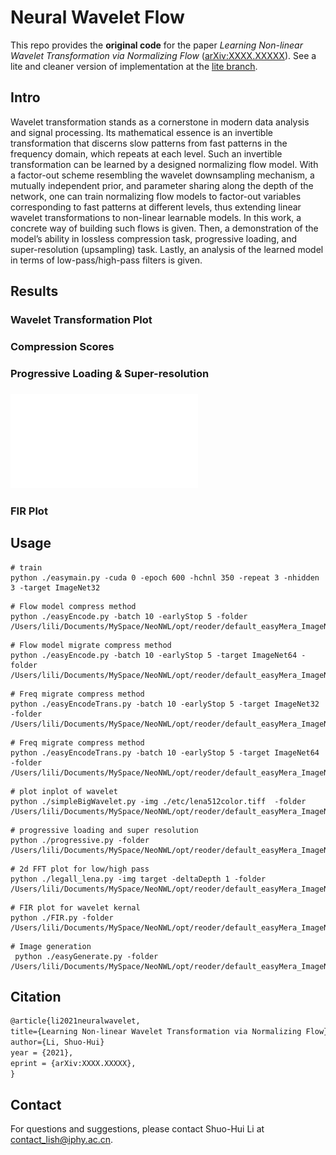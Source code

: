 # Neural Wavelet Flow

This repo provides the **original code** for the paper *Learning Non-linear Wavelet Transformation via Normalizing Flow* ([arXiv:XXXX.XXXXX](https://arxiv.org/)). See a lite and cleaner version of implementation at the [lite branch](https://github.com/li012589/NeuralWavelet).

## Intro

Wavelet transformation stands as a cornerstone in modern data analysis and signal processing. Its mathematical essence is an invertible transformation that discerns slow patterns from fast patterns in the frequency domain, which repeats at each level. Such an invertible transformation can be learned by a designed normalizing flow model. With a factor-out scheme resembling the wavelet downsampling mechanism, a mutually independent prior, and parameter sharing along the depth of the network, one can train normalizing flow models to factor-out variables corresponding to fast patterns at different levels, thus extending linear wavelet transformations to non-linear learnable models. In this work, a concrete way of building such flows is given. Then, a demonstration of the model’s ability in lossless compression task, progressive loading, and super-resolution (upsampling) task. Lastly, an analysis of the learned model in terms of low-pass/high-pass filters is given.

## Results

### Wavelet Transformation Plot

### Compression Scores

### Progressive Loading & Super-resolution 

### ![proloading.pdf](etc/proloading.pdf)

### FIR Plot

## Usage

```shell
# train
python ./easymain.py -cuda 0 -epoch 600 -hchnl 350 -repeat 3 -nhidden 3 -target ImageNet32
```

```shell
# Flow model compress method
python ./easyEncode.py -batch 10 -earlyStop 5 -folder /Users/lili/Documents/MySpace/NeoNWL/opt/reoder/default_easyMera_ImageNet32_simplePrior_False_repeat_3_hchnl_350_nhidden_3_nMixing_5_sameDetail_True_clamp_-1_62efb58d8de7b1c7587776b9cb53cac2c741244a
```

```shell
# Flow model migrate compress method
python ./easyEncode.py -batch 10 -earlyStop 5 -target ImageNet64 -folder /Users/lili/Documents/MySpace/NeoNWL/opt/reoder/default_easyMera_ImageNet32_simplePrior_False_repeat_3_hchnl_350_nhidden_3_nMixing_5_sameDetail_True_clamp_-1_62efb58d8de7b1c7587776b9cb53cac2c741244a
```

```shell
# Freq migrate compress method
python ./easyEncodeTrans.py -batch 10 -earlyStop 5 -target ImageNet32 -folder /Users/lili/Documents/MySpace/NeoNWL/opt/reoder/default_easyMera_ImageNet32_simplePrior_False_repeat_3_hchnl_350_nhidden_3_nMixing_5_sameDetail_True_clamp_-1_62efb58d8de7b1c7587776b9cb53cac2c741244a
```

```shell
# Freq migrate compress method
python ./easyEncodeTrans.py -batch 10 -earlyStop 5 -target ImageNet64 -folder /Users/lili/Documents/MySpace/NeoNWL/opt/reoder/default_easyMera_ImageNet32_simplePrior_False_repeat_3_hchnl_350_nhidden_3_nMixing_5_sameDetail_True_clamp_-1_62efb58d8de7b1c7587776b9cb53cac2c741244a
```

```shell
# plot inplot of wavelet
python ./simpleBigWavelet.py -img ./etc/lena512color.tiff  -folder /Users/lili/Documents/MySpace/NeoNWL/opt/reoder/default_easyMera_ImageNet32_simplePrior_False_repeat_3_hchnl_350_nhidden_3_nMixing_5_sameDetail_True_clamp_-1_62efb58d8de7b1c7587776b9cb53cac2c741244a
```

```shell
# progressive loading and super resolution
python ./progressive.py -folder /Users/lili/Documents/MySpace/NeoNWL/opt/reoder/default_easyMera_ImageNet32_simplePrior_False_repeat_3_hchnl_350_nhidden_3_nMixing_5_sameDetail_True_clamp_-1_62efb58d8de7b1c7587776b9cb53cac2c741244a
```

```shell
# 2d FFT plot for low/high pass
python ./legall_lena.py -img target -deltaDepth 1 -folder /Users/lili/Documents/MySpace/NeoNWL/opt/reoder/default_easyMera_ImageNet32_simplePrior_False_repeat_3_hchnl_350_nhidden_3_nMixing_5_sameDetail_True_clamp_-1_62efb58d8de7b1c7587776b9cb53cac2c741244a
```

```shell
# FIR plot for wavelet kernal
python ./FIR.py -folder /Users/lili/Documents/MySpace/NeoNWL/opt/reoder/default_easyMera_ImageNet32_simplePrior_False_repeat_3_hchnl_350_nhidden_3_nMixing_5_sameDetail_True_clamp_-1_62efb58d8de7b1c7587776b9cb53cac2c741244a
```

```shell
# Image generation 
 python ./easyGenerate.py -folder /Users/lili/Documents/MySpace/NeoNWL/opt/reoder/default_easyMera_ImageNet32_simplePrior_False_repeat_3_hchnl_350_nhidden_3_nMixing_5_sameDetail_True_clamp_-1_62efb58d8de7b1c7587776b9cb53cac2c741244a
```

## Citation

```latex
@article{li2021neuralwavelet,
title={Learning Non-linear Wavelet Transformation via Normalizing Flow}
author={Li, Shuo-Hui}
year = {2021},
eprint = {arXiv:XXXX.XXXXX},
}
```

## Contact

For questions and suggestions, please contact Shuo-Hui Li at [contact_lish@iphy.ac.cn](mailto:contact_lish@iphy.ac.cn).